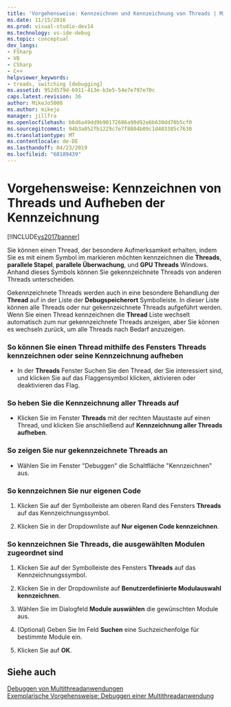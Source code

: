 ```yaml
---
title: 'Vorgehensweise: Kennzeichnen und Kennzeichnung von Threads | Microsoft-Dokumentation'
ms.date: 11/15/2016
ms.prod: visual-studio-dev14
ms.technology: vs-ide-debug
ms.topic: conceptual
dev_langs:
- FSharp
- VB
- CSharp
- C++
helpviewer_keywords:
- treads, switching [debugging]
ms.assetid: 952d579d-6911-413e-b3e5-54e7e797e70c
caps.latest.revision: 36
author: MikeJo5000
ms.author: mikejo
manager: jillfra
ms.openlocfilehash: b6d6a49dd9b90172686a90d92e6b630dd70b5cf0
ms.sourcegitcommit: 94b3a052fb1229c7e7f8804b09c1d403385c7630
ms.translationtype: MT
ms.contentlocale: de-DE
ms.lasthandoff: 04/23/2019
ms.locfileid: "68189439"
---
```

# <a name="how-to-flag-and-unflag-threads"></a>Vorgehensweise: Kennzeichnen von Threads und Aufheben der Kennzeichnung
[!INCLUDE[vs2017banner](../includes/vs2017banner.md)]

Sie können einen Thread, der besondere Aufmerksamkeit erhalten, indem Sie es mit einem Symbol im markieren möchten kennzeichnen die **Threads**, **parallele Stapel**, **parallele Überwachung**, und **GPU Threads** Windows. Anhand dieses Symbols können Sie gekennzeichnete Threads von anderen Threads unterscheiden.  
  
 Gekennzeichnete Threads werden auch in eine besondere Behandlung der **Thread** auf in der Liste der **Debugspeicherort** Symbolleiste. In dieser Liste können alle Threads oder nur gekennzeichnete Threads aufgeführt werden. Wenn Sie einen Thread kennzeichnen die **Thread** Liste wechselt automatisch zum nur gekennzeichnete Threads anzeigen, aber Sie können es wechseln zurück, um alle Threads nach Bedarf anzuzeigen.  
  
### <a name="to-flag-or-unflag-a-thread-by-using-the-threads-window"></a>So können Sie einen Thread mithilfe des Fensters Threads kennzeichnen oder seine Kennzeichnung aufheben  
  
- In der **Threads** Fenster Suchen Sie den Thread, der Sie interessiert sind, und klicken Sie auf das Flaggensymbol klicken, aktivieren oder deaktivieren das Flag.  
  
### <a name="to-unflag-all-threads"></a>So heben Sie die Kennzeichnung aller Threads auf  
  
- Klicken Sie im Fenster **Threads** mit der rechten Maustaste auf einen Thread, und klicken Sie anschließend auf **Kennzeichnung aller Threads aufheben**.  
  
### <a name="to-display-only-flagged-threads"></a>So zeigen Sie nur gekennzeichnete Threads an  
  
- Wählen Sie im Fenster "Debuggen" die Schaltfläche "Kennzeichnen" aus.  
  
### <a name="to-flag-just-my-code"></a>So kennzeichnen Sie nur eigenen Code  
  
1. Klicken Sie auf der Symbolleiste am oberen Rand des Fensters **Threads** auf das Kennzeichnungssymbol.  
  
2. Klicken Sie in der Dropdownliste auf **Nur eigenen Code kennzeichnen**.  
  
### <a name="to-flag-threads-that-are-associated-with-selected-modules"></a>So kennzeichnen Sie Threads, die ausgewählten Modulen zugeordnet sind  
  
1. Klicken Sie auf der Symbolleiste des Fensters **Threads** auf das Kennzeichnungssymbol.  
  
2. Klicken Sie in der Dropdownliste auf **Benutzerdefinierte Modulauswahl kennzeichnen**.  
  
3. Wählen Sie im Dialogfeld **Module auswählen** die gewünschten Module aus.  
  
4. (Optional) Geben Sie Im Feld **Suchen** eine Suchzeichenfolge für bestimmte Module ein.  
  
5. Klicken Sie auf **OK**.  
  
## <a name="see-also"></a>Siehe auch  
 [Debuggen von Multithreadanwendungen](../debugger/debug-multithreaded-applications-in-visual-studio.md)   
 [Exemplarische Vorgehensweise: Debuggen einer Multithreadanwendung](../debugger/walkthrough-debugging-a-multithreaded-application.md)
